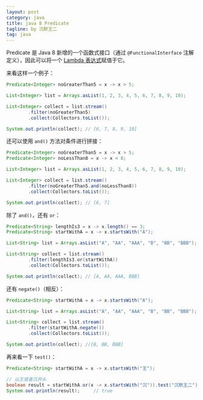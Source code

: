 ```yaml
---
layout: post
category: java
title: java 8 Predicate
tagline: by 沉默王二
tag: java
---
```


Predicate 是 Java 8 新增的一个函数式接口（通过 `@FunctionalInterface` 注解定义），因此可以将一个 [Lambda 表达式](http://www.itwanger.com/java/2020/02/09/java-Lambda.html)赋值于它。

<!--more-->


来看这样一个例子：

```java
Predicate<Integer> noGreaterThan5 = x -> x > 5;

List<Integer> list = Arrays.asList(1, 2, 3, 4, 5, 6, 7, 8, 9, 10);

List<Integer> collect = list.stream()
        .filter(noGreaterThan5)
        .collect(Collectors.toList());

System.out.println(collect); // [6, 7, 8, 9, 10]
```

还可以使用 `and()` 方法对条件进行拼接：

```java
Predicate<Integer> noGreaterThan5 = x -> x > 5;
Predicate<Integer> noLessThan8 = x -> x < 8;

List<Integer> list = Arrays.asList(1, 2, 3, 4, 5, 6, 7, 8, 9, 10);

List<Integer> collect = list.stream()
        .filter(noGreaterThan5.and(noLessThan8))
        .collect(Collectors.toList());

System.out.println(collect); // [6, 7]
```

除了 `and()`，还有 `or`：

```java
Predicate<String> lengthIs3 = x -> x.length() == 3;
Predicate<String> startWithA = x -> x.startsWith("A");

List<String> list = Arrays.asList("A", "AA", "AAA", "B", "BB", "BBB");

List<String> collect = list.stream()
        .filter(lengthIs3.or(startWithA))
        .collect(Collectors.toList());

System.out.println(collect); // [A, AA, AAA, BBB]
```

还有 `negate()`（相反）：

```java
Predicate<String> startWithA = x -> x.startsWith("A");

List<String> list = Arrays.asList("A", "AA", "AAA", "B", "BB", "BBB");

List<String> collect = list.stream()
        .filter(startWithA.negate())
        .collect(Collectors.toList());

System.out.println(collect); //[B, BB, BBB]
```

再来看一下 `test()`：

```java
Predicate<String> startWithA = x -> x.startsWith("王");

// 以王或者沉开头
boolean result = startWithA.or(x -> x.startsWith("沉")).test("沉默王二");
System.out.println(result);     // true
```